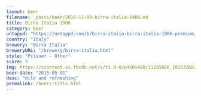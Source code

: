 ```yaml
---
layout: beer
filename: _posts/beer/2016-11-09-birra-italia-1906.md
title: Birra Italia 1906
category: beer
untappd: "https://untappd.com/b/birra-italia-birra-italia-1906-premium/206032"
country: "Italy"
brewery: "Birra Italia"
breweryURL: "/brewery/birra-italia.html"
style: "Pilsner - Other"
score: 5
img: https://scontent.xx.fbcdn.net/v/t1.0-0/p480x480/11205086_10153268257048745_439269609069418781_n.jpg?oh=3064e78a28032c6688819d4f7d37ccb5&oe=5AB29E19
beer-date: "2015-05-01"
desc: "mild and refreshing"
permalink: /beer/:title.html
---
```

